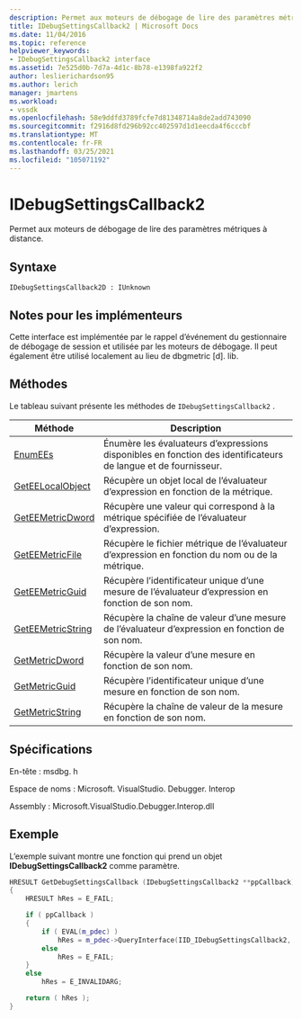 ```yaml
---
description: Permet aux moteurs de débogage de lire des paramètres métriques à distance.
title: IDebugSettingsCallback2 | Microsoft Docs
ms.date: 11/04/2016
ms.topic: reference
helpviewer_keywords:
- IDebugSettingsCallback2 interface
ms.assetid: 7e525d0b-7d7a-4d1c-8b78-e1398fa922f2
author: leslierichardson95
ms.author: lerich
manager: jmartens
ms.workload:
- vssdk
ms.openlocfilehash: 58e9ddfd3789fcfe7d81348714a8de2add743090
ms.sourcegitcommit: f2916d8fd296b92cc402597d1d1eecda4f6cccbf
ms.translationtype: MT
ms.contentlocale: fr-FR
ms.lasthandoff: 03/25/2021
ms.locfileid: "105071192"
---
```

# <a name="idebugsettingscallback2"></a>IDebugSettingsCallback2
Permet aux moteurs de débogage de lire des paramètres métriques à distance.

## <a name="syntax"></a>Syntaxe

```
IDebugSettingsCallback2D : IUnknown
```

## <a name="notes-for-implementers"></a>Notes pour les implémenteurs
Cette interface est implémentée par le rappel d’événement du gestionnaire de débogage de session et utilisée par les moteurs de débogage. Il peut également être utilisé localement au lieu de dbgmetric [d]. lib.

## <a name="methods"></a>Méthodes
Le tableau suivant présente les méthodes de `IDebugSettingsCallback2` .

|Méthode|Description|
|------------|-----------------|
|[EnumEEs](../../../extensibility/debugger/reference/idebugsettingscallback2-enumees.md)|Énumère les évaluateurs d’expressions disponibles en fonction des identificateurs de langue et de fournisseur.|
|[GetEELocalObject](../../../extensibility/debugger/reference/idebugsettingscallback2-geteelocalobject.md)|Récupère un objet local de l’évaluateur d’expression en fonction de la métrique.|
|[GetEEMetricDword](../../../extensibility/debugger/reference/idebugsettingscallback2-geteemetricdword.md)|Récupère une valeur qui correspond à la métrique spécifiée de l’évaluateur d’expression.|
|[GetEEMetricFile](../../../extensibility/debugger/reference/idebugsettingscallback2-geteemetricfile.md)|Récupère le fichier métrique de l’évaluateur d’expression en fonction du nom ou de la métrique.|
|[GetEEMetricGuid](../../../extensibility/debugger/reference/idebugsettingscallback2-geteemetricguid.md)|Récupère l’identificateur unique d’une mesure de l’évaluateur d’expression en fonction de son nom.|
|[GetEEMetricString](../../../extensibility/debugger/reference/idebugsettingscallback2-geteemetricstring.md)|Récupère la chaîne de valeur d’une mesure de l’évaluateur d’expression en fonction de son nom.|
|[GetMetricDword](../../../extensibility/debugger/reference/idebugsettingscallback2-getmetricdword.md)|Récupère la valeur d’une mesure en fonction de son nom.|
|[GetMetricGuid](../../../extensibility/debugger/reference/idebugsettingscallback2-getmetricguid.md)|Récupère l’identificateur unique d’une mesure en fonction de son nom.|
|[GetMetricString](../../../extensibility/debugger/reference/idebugsettingscallback2-getmetricstring.md)|Récupère la chaîne de valeur de la mesure en fonction de son nom.|

## <a name="requirements"></a>Spécifications
En-tête : msdbg. h

Espace de noms : Microsoft. VisualStudio. Debugger. Interop

Assembly : Microsoft.VisualStudio.Debugger.Interop.dll

## <a name="example"></a>Exemple
L’exemple suivant montre une fonction qui prend un objet **IDebugSettingsCallback2** comme paramètre.

```cpp
HRESULT GetDebugSettingsCallback (IDebugSettingsCallback2 **ppCallback)
{
    HRESULT hRes = E_FAIL;

    if ( ppCallback )
    {
        if ( EVAL(m_pdec) )
            hRes = m_pdec->QueryInterface(IID_IDebugSettingsCallback2, (void **)ppCallback);
        else
            hRes = E_FAIL;
    }
    else
        hRes = E_INVALIDARG;

    return ( hRes );
}
```
